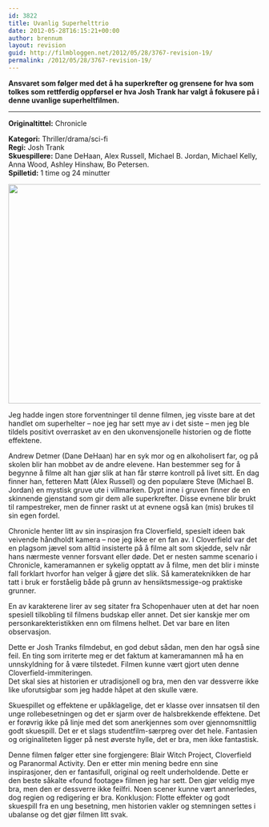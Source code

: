 ```yaml
---
id: 3822
title: Uvanlig Superhelttrio
date: 2012-05-28T16:15:21+00:00
author: brennum
layout: revision
guid: http://filmbloggen.net/2012/05/28/3767-revision-19/
permalink: /2012/05/28/3767-revision-19/
---
```

**Ansvaret som følger med det å ha superkrefter og grensene for hva som tolkes som rettferdig oppførsel er hva Josh Trank har valgt å fokusere på i denne uvanlige superheltfilmen.**  
****

**<!--more-->Originaltittel:** Chronicle

  
**Kategori:** Thriller/drama/sci-fi  
**Regi:** Josh Trank  
**Skuespillere:** Dane DeHaan, Alex Russell, Michael B. Jordan, Michael Kelly, Anna Wood, Ashley Hinshaw, Bo Petersen.  
**Spilletid:** 1 time og 24 minutter

<a href="http://filmbloggen.net/?attachment_id=3800" rel="attachment wp-att-3800"><img class="alignnone size-large wp-image-3800" src="http://filmbloggen.net/wp-content/uploads//2012/05/Chronicle11-620x438.jpg" alt="" width="620" height="438" /></a>

Jeg hadde ingen store forventninger til denne filmen, jeg visste bare at det handlet om superhelter &#8211; noe jeg har sett mye av i det siste &#8211; men jeg ble tildels positivt overrasket av en den ukonvensjonelle historien og de flotte effektene.

Andrew Detmer (Dane DeHaan) har en syk mor og en alkoholisert far, og på skolen blir han mobbet av de andre elevene. Han bestemmer seg for å begynne å filme alt han gjør slik at han får større kontroll på livet sitt. En dag finner han, fetteren Matt (Alex Russell) og den populære Steve (Michael B. Jordan) en mystisk gruve ute i villmarken. Dypt inne i gruven finner de en skinnende gjenstand som gir dem alle superkrefter. Disse evnene blir brukt til rampestreker, men de finner raskt ut at evnene også kan (mis) brukes til sin egen fordel.

Chronicle henter litt av sin inspirasjon fra Cloverfield, spesielt ideen bak veivende håndholdt kamera &#8211; noe jeg ikke er en fan av. I Cloverfield var det en plagsom jævel som alltid insisterte på å filme alt som skjedde, selv når hans nærmeste venner forsvant eller døde. Det er nesten samme scenario i Chronicle, kameramannen er sykelig opptatt av å filme, men det blir i minste fall forklart hvorfor han velger å gjøre det slik. Så kamerateknikken de har tatt i bruk er forståelig både på grunn av hensiktsmessige-og praktiske grunner.

En av karakterene lirer av seg sitater fra Schopenhauer uten at det har noen spesiell tilkobling til filmens budskap eller annet. Det sier kanskje mer om personkarekteristikken enn om filmens helhet. Det var bare en liten observasjon.

Dette er Josh Tranks filmdebut, en god debut sådan, men den har også sine feil. En ting som irriterte meg er det faktum at kameramannen må ha en unnskyldning for å være tilstedet. Filmen kunne vært gjort uten denne Cloverfield-immiteringen.  
Det skal sies at historien er utradisjonell og bra, men den var dessverre ikke like uforutsigbar som jeg hadde håpet at den skulle være.

Skuespillet og effektene er upåklagelige, det er klasse over innsatsen til den unge rollebesetningen og det er sjarm over de halsbrekkende effektene. Det er forøvrig ikke på linje med det som anerkjennes som over gjennomsnittlig godt skuespill. Det er et slags studentfilm-særpreg over det hele. Fantasien og originaliteten ligger på nest øverste hylle, det er bra, men ikke fantastisk.

Denne filmen følger etter sine forgjengere: Blair Witch Project, Cloverfield og Paranormal Activity. Den er etter min mening bedre enn sine inspirasjoner, den er fantasifull, original og reelt underholdende. Dette er den beste såkalte &laquo;found footage&raquo; filmen jeg har sett. Den gjør veldig mye bra, men den er dessverre ikke feilfri. Noen scener kunne vært annerledes, dog regien og redigering er bra. Konklusjon: Flotte effekter og godt skuespill fra en ung besetning, men historien vakler og stemningen settes i ubalanse og det gjør filmen litt svak.

<div class="video-shortcode">
</div>

&nbsp;